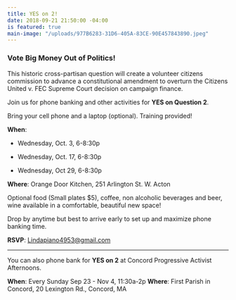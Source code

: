 ```yaml
---
title: YES on 2!
date: 2018-09-21 21:50:00 -04:00
is featured: true
main-image: "/uploads/977B6283-31D6-405A-83CE-90E457843890.jpeg"
---
```


### Vote Big Money Out of Politics!
 
This historic cross-partisan question will create a volunteer citizens commission to advance a constitutional amendment to overturn the Citizens United v. FEC Supreme Court decision on campaign finance.

Join us for phone banking and other activities for **YES on Question 2**.

Bring your cell phone and a laptop (optional).  Training provided!

**When**:

* Wednesday, Oct. 3, 6-8:30p

* Wednesday, Oct. 17, 6-8:30p

* Wednesday, Oct 29, 6-8:30p

**Where**:  Orange Door Kitchen, 251 Arlington St. W. Acton

Optional food (Small plates $5), coffee, non alcoholic beverages and beer, wine available in a comfortable, beautiful new space!

Drop by anytime but best to arrive early to set up and maximize phone banking time.

**RSVP**: Lindapiano4953@gmail.com

---

You can also phone bank for **YES on 2** at Concord Progressive Activist Afternoons.

**When**:  Every Sunday Sep 23 - Nov 4, 11:30a-2p
**Where**: First Parish in Concord, 20 Lexington Rd., Concord, MA